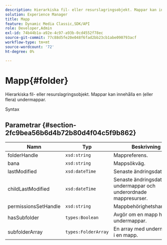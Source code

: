 ```yaml
---
description: Hierarkiska fil- eller resurslagringsobjekt. Mappar kan innehålla en (eller flera) undermappar.
solution: Experience Manager
title: Mapp
feature: Dynamic Media Classic,SDK/API
role: Developer,Admin
exl-id: 74b44b1a-a92e-4c97-a93b-0cd4552f78ec
source-git-commit: 77c88d5fe20e048f6fad2bb23cb1abe090793acf
workflow-type: tm+mt
source-wordcount: '72'
ht-degree: 0%

---
```


# Mapp{#folder}

Hierarkiska fil- eller resurslagringsobjekt. Mappar kan innehålla en (eller flera) undermappar.

Syntax

## Parametrar {#section-2fc9bea56b6d4b72b80d4f04c5f9b862}

| Namn | Typ | Beskrivning |
|---|---|---|
| folderHandle | `xsd:string` | Mappreferens. |
| bana | `xsd:string` | Mappsökväg. |
| lastModified | `xsd:dateTime` | Senaste ändringsdatum. |
| childLastModified | `xsd:dateTime` | Senaste ändringsdatum för undermappar och underordnade mappresurser. |
| permissionsSetHandle | `xsd:string` | Mappbehörighetshantering. |
| hasSubfolder | `types:Boolean` | Avgör om en mapp har undermappar. |
| subfolderArray | `types:FolderArray` | En array med undermappar i en mapp. |
